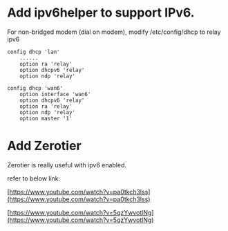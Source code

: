 # Add ipv6helper to support IPv6.

For non-bridged modem (dial on modem), modify /etc/config/dhcp to relay ipv6

```
config dhcp 'lan'
    ......
    option ra 'relay'
    option dhcpv6 'relay'
    option ndp 'relay'
    
config dhcp 'wan6'
    option interface 'wan6'
    option dhcpv6 'relay'
    option ra 'relay'
    option ndp 'relay'
    option master '1'
```

# Add Zerotier
Zerotier is really useful with ipv6 enabled.

refer to below link:

[https://www.youtube.com/watch?v=pa0tkch3lss](https://www.youtube.com/watch?v=pa0tkch3lss)

[https://www.youtube.com/watch?v=5qzYwvotlNg](https://www.youtube.com/watch?v=5qzYwvotlNg)
